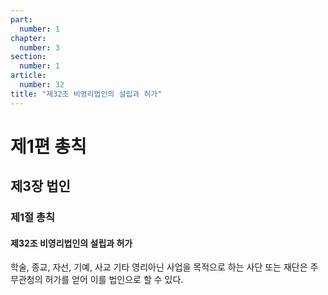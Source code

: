 ```yaml
---
part:
  number: 1
chapter:
  number: 3
section:
  number: 1
article:
  number: 32
title: "제32조 비영리법인의 설립과 허가"
---
```


# 제1편 총칙

## 제3장 법인

### 제1절 총칙

#### 제32조 비영리법인의 설립과 허가

학술, 종교, 자선, 기예, 사교 기타 영리아닌 사업을 목적으로 하는 사단 또는 재단은 주무관청의 허가를 얻어 이를 법인으로 할 수 있다.
